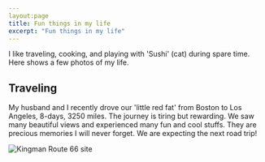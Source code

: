 ```yaml
---
layout:page
title: Fun things in my life
excerpt: "Fun things in my life"
---
```


I like traveling, cooking, and playing with 'Sushi' (cat) during spare time. Here shows a few photos of my life.

## Traveling
My husband and I recently drove our 'little red fat' from Boston to Los Angeles, 8-days, 3250 miles. The journey is tiring but rewarding. We saw many beautiful views and experienced many fun and cool stuffs. They are precious memories I will never forget. We are expecting the next road trip!

![Kingman Route 66 site](/my_pictures/kingman.jpg)
<!-- <center><img src = "https://github.com/bing-he/bing-he.github.io/tree/main/my_pictures/kingman.jpg" alt="Drawing" style="width: 600px;"/></center>
<br/><br/>
<center><iframe src="https://github.com/bing-he/bing-he.github.io/tree/main/my_pictures/roadtrip.png" width="590" height="480"></iframe></center>
      
---   -->
